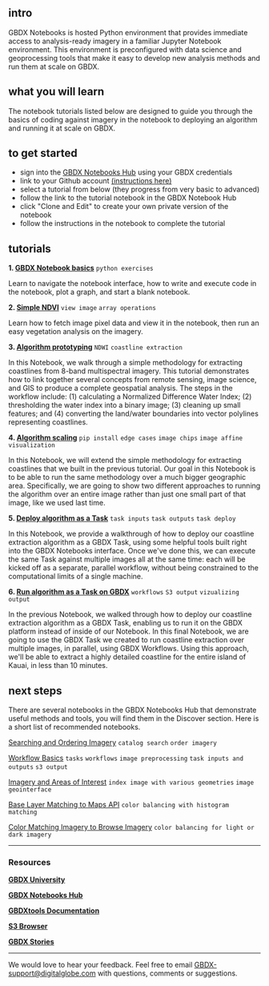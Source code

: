 ## intro
GBDX Notebooks is hosted Python environment that provides immediate access to analysis-ready imagery in a familiar Jupyter Notebook environment. This environment is preconfigured with data science and geoprocessing tools that make it easy to develop new analysis methods and run them at scale on GBDX.

## what you will learn
The notebook tutorials listed below are designed to guide you through the basics of coding against imagery in the notebook to deploying an algorithm and running it at scale on GBDX.

## to get started
- sign into the [GBDX Notebooks Hub](https://notebooks.geobigdata.io) using your GBDX credentials
- link to your Github account [(instructions here)](https://gbdxdocs.digitalglobe.com/docs/gbdx-notebooks-course#section-getting-started)
- select a tutorial from below (they progress from very basic to advanced)
- follow the link to the tutorial notebook in the GBDX Notebook Hub
- click "Clone and Edit" to create your own private version of the notebook
- follow the instructions in the notebook to complete the tutorial

## tutorials

__1. [GBDX Notebook basics](https://notebooks.geobigdata.io/hub/notebooks/5a57f08fb72f7f5bf2ef326e?tab=code)__  `python exercises`

Learn to navigate the notebook interface, how to write and execute code in the notebook, plot a graph, and start a blank notebook.

__2. [Simple NDVI](https://notebooks.geobigdata.io/hub/notebooks/5a57f08fb72f7f5bf2ef326e?tab=code)__  `view image`  `array operations`

Learn how to fetch image pixel data and view it in the notebook, then run an easy vegetation analysis on the imagery.

__3. [Algorithm prototyping](https://notebooks.geobigdata.io/hub/notebooks/5a57f08fb72f7f5bf2ef326e?tab=code)__  `NDWI`  `coastline extraction` 

In this Notebook, we walk through a simple methodology for extracting coastlines from 8-band multispectral imagery. This tutorial demonstrates how to link together several concepts from remote sensing, image science, and GIS to produce a complete geospatial analysis. The steps in the workflow include: (1) calculating a Normalized Difference Water Index; (2) thresholding the water index into a binary image; (3) cleaning up small features; and (4) converting the land/water boundaries into vector polylines representing coastlines.

__4. [Algorithm scaling](https://notebooks.geobigdata.io/hub/notebooks/5a58317a8aeae044c479bf20?tab=code)__  `pip install`  `edge cases`  `image chips`  `image affine`  `visualization`

In this Notebook, we will extend the simple methodology for extracting coastlines that we built in the previous tutorial. Our goal in this Notebook is to be able to run the same methodology over a much bigger geographic area. Specifically, we are going to show two different approaches to running the algorithm over an entire image rather than just one small part of that image, like we used last time.

__5. [Deploy algorithm as a Task](https://notebooks.geobigdata.io/hub/notebooks/5a6657eaaa91896cfe650558?tab=code)__  `task inputs`  `task outputs`  `task deploy`  

In this Notebook, we provide a walkthrough of how to deploy our coastline extraction algorithm as a GBDX Task, using some helpful tools built right into the GBDX Notebooks interface. Once we've done this, we can execute the same Task against multiple images all at the same time: each will be kicked off as a separate, parallel workflow, without being constrained to the computational limits of a single machine.

__6. [Run algorithm as a Task on GBDX](https://notebooks.geobigdata.io/hub/notebooks/5a691c0caa91896cfe65060c?tab=code)__  `workflows`  `S3 output`  `vizualizing output`

In the previous Notebook, we walked through how to deploy our coastline extraction algorithm as a GBDX Task, enabling us to run it on the GBDX platform instead of inside of our Notebook. In this final Notebook, we are going to use the GBDX Task we created to run coastline extraction over multiple images, in parallel, using GBDX Workflows. Using this approach, we'll be able to extract a highly detailed coastline for the entire island of Kauai, in less than 10 minutes.

## next steps

There are several notebooks in the GBDX Notebooks Hub that demonstrate useful methods and tools, you will find them in the Discover section. Here is a short list of recommended notebooks.
 
[Searching and Ordering Imagery](https://notebooks.geobigdata.io/hub/notebooks/5aa1694fbf151131f290ffff?tab=code)  `catalog search`  `order imagery`

[Workflow Basics](www.google.com)  `tasks`  `workflows`  `image preprocessing`  `task inputs and outputs`  `s3 output`

[Imagery and Areas of Interest](https://notebooks.geobigdata.io/hub/notebooks/5a037c12f74cf64a53479964?tab=code)  `index image with various geometries`  `image geointerface` 

[Base Layer Matching to Maps API](https://notebooks.geobigdata.io/hub/notebooks/5a70d42b2966da03cacf765e?tab=code)  `color balancing with histogram matching`

[Color Matching Imagery to Browse Imagery](https://notebooks.geobigdata.io/hub/notebooks/5a29c32256e0d252e24aa1f5?tab=code)  `color balancing for light or dark imagery`


___
### Resources

[__GBDX University__](https://gbdxdocs.digitalglobe.com/)

[__GBDX Notebooks Hub__](https://notebooks.geobigdata.io)

[__GBDXtools Documentation__](http://gbdxtools.readthedocs.io/en/latest/)

[__S3 Browser__](http://s3browser.geobigdata.io/login.html)

[__GBDX Stories__](http://gbdxstories.digitalglobe.com/)
___
We would love to hear your feedback. Feel free to email GBDX-support@digitalglobe.com with questions, comments or suggestions.

